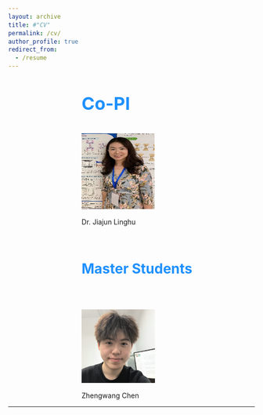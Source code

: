 ```yaml
---
layout: archive
title: #"CV"
permalink: /cv/
author_profile: true
redirect_from:
  - /resume
---
```


<div style="margin-left: 150px;">  
<span style="line-height: 1; font-size:18px"> <h1 style="color:	#1E90FF;">Co-PI</h1> </span> <br />
<img src="../images/lh.jpg" alt="Dr.Jiajun Linghu" width="150" height="155" />  
 <p class="name">Dr. Jiajun Linghu</p>  
  <br /> 
  
<span style="font-size:18px"> <h1 style="color:	#1E90FF;">Master Students</h1> </span> <br />  <br />   


<img src="../images/zw.png" alt="Zhengwang Chen" width="150" height="150" />  
<p class="name">Zhengwang Chen</p>  

</div>




  
---

